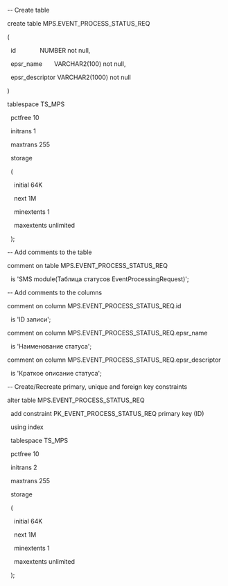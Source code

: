 -- Create table

create table MPS.EVENT_PROCESS_STATUS_REQ

(

  id              NUMBER not null,

  epsr_name       VARCHAR2(100) not null,

  epsr_descriptor VARCHAR2(1000) not null

)

tablespace TS_MPS

  pctfree 10

  initrans 1

  maxtrans 255

  storage

  (

    initial 64K

    next 1M

    minextents 1

    maxextents unlimited

  );

-- Add comments to the table

comment on table MPS.EVENT_PROCESS_STATUS_REQ

  is 'SMS module(Таблица статусов EventProcessingRequest)';

-- Add comments to the columns

comment on column MPS.EVENT_PROCESS_STATUS_REQ.id

  is 'ID записи';

comment on column MPS.EVENT_PROCESS_STATUS_REQ.epsr_name

  is 'Наименование статуса';

comment on column MPS.EVENT_PROCESS_STATUS_REQ.epsr_descriptor

  is 'Краткое описание статуса';

-- Create/Recreate primary, unique and foreign key constraints

alter table MPS.EVENT_PROCESS_STATUS_REQ

  add constraint PK_EVENT_PROCESS_STATUS_REQ primary key (ID)

  using index

  tablespace TS_MPS

  pctfree 10

  initrans 2

  maxtrans 255

  storage

  (

    initial 64K

    next 1M

    minextents 1

    maxextents unlimited

  );